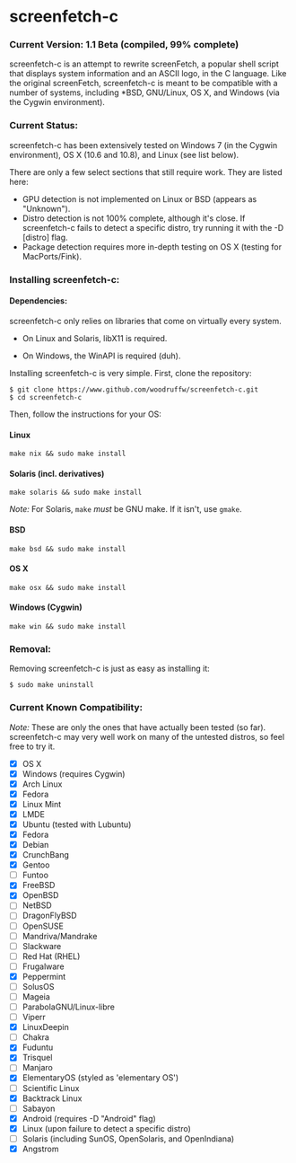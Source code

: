 screenfetch-c
=============

### Current Version: 1.1 Beta (compiled, 99% complete)

screenfetch-c is an attempt to rewrite screenFetch, a popular shell 
script that displays system information and an ASCII logo, in the C 
language.
Like the original screenFetch, screenfetch-c is meant to be compatible with a number of systems, including *BSD, GNU/Linux, OS X, and Windows (via the Cygwin environment).

### Current Status:
screenfetch-c has been extensively tested on Windows 7 (in the Cygwin environment), OS X (10.6 and 10.8), and Linux (see list below).

There are only a few select sections that still require work. They are listed here:
- GPU detection is not implemented on Linux or BSD (appears as "Unknown").
- Distro detection is not 100% complete, although it's close. If screenfetch-c fails to detect a specific distro, try running it with the -D [distro] flag.
- Package detection requires more in-depth testing on OS X (testing for MacPorts/Fink).

### Installing screenfetch-c:

#### Dependencies:
screenfetch-c only relies on libraries that come on virtually every system.

* On Linux and Solaris, libX11 is required. 

* On Windows, the WinAPI is required (duh).

Installing screenfetch-c is very simple.
First, clone the repository:

```
$ git clone https://www.github.com/woodruffw/screenfetch-c.git
$ cd screenfetch-c
```
Then, follow the instructions for your OS:

#### Linux

```
make nix && sudo make install
```

#### Solaris (incl. derivatives)

```
make solaris && sudo make install
```

_Note:_ For Solaris, `make` *must* be GNU make. If it isn't, use `gmake`.

#### BSD

```
make bsd && sudo make install
```

#### OS X

```
make osx && sudo make install
```

#### Windows (Cygwin)

```
make win && sudo make install
```

### Removal:
Removing screenfetch-c is just as easy as installing it:

```
$ sudo make uninstall
```

### Current Known Compatibility:

_Note:_ These are only the ones that have actually been tested (so far). screenfetch-c may very well work on many of the untested distros, so feel free to try it.

- [x] OS X
- [x] Windows (requires Cygwin)
- [x] Arch Linux
- [x] Fedora
- [x] Linux Mint
- [x] LMDE
- [x] Ubuntu (tested with Lubuntu)
- [x] Fedora
- [x] Debian
- [x] CrunchBang
- [x] Gentoo
- [ ] Funtoo
- [x] FreeBSD
- [x] OpenBSD
- [ ] NetBSD
- [ ] DragonFlyBSD
- [ ] OpenSUSE
- [ ] Mandriva/Mandrake
- [ ] Slackware
- [ ] Red Hat (RHEL)
- [ ] Frugalware
- [x] Peppermint
- [ ] SolusOS
- [ ] Mageia
- [ ] ParabolaGNU/Linux-libre
- [ ] Viperr
- [x] LinuxDeepin
- [ ] Chakra
- [x] Fuduntu
- [x] Trisquel
- [ ] Manjaro
- [x] ElementaryOS (styled as 'elementary OS')
- [ ] Scientific Linux
- [x] Backtrack Linux
- [ ] Sabayon
- [x] Android (requires -D "Android" flag)
- [x] Linux (upon failure to detect a specific distro)
- [ ] Solaris (including SunOS, OpenSolaris, and OpenIndiana)
- [x] Angstrom
